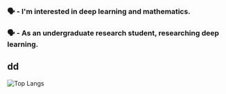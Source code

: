 ### 🗣️ - I'm interested in deep learning and mathematics.
### 🗣️ - As an undergraduate research student, researching deep learning.

## dd
<img src="https://camo.githubusercontent.com/7a76e854a30500ae56fcdb3591a1e51d32fe6bac50e469e725b5e4066a933e8d/68747470733a2f2f6769746875622d726561646d652d73746174732e76657263656c2e6170702f6170692f746f702d6c616e67732f3f757365726e616d653d4b6f7377266c61796f75743d636f6d70616374" alt="Top Langs" data-canonical-src="https://github-readme-stats.vercel.app/api/top-langs/?username=kmmugyum&amp;layout=compact" style="max-width: 100%;">
